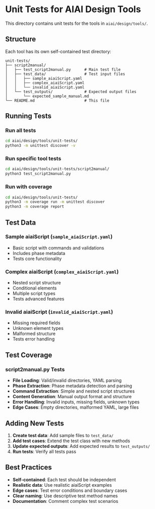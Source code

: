 # Unit Tests for AIAI Design Tools

This directory contains unit tests for the tools in `aiai/design/tools/`.

## Structure

Each tool has its own self-contained test directory:

```
unit-tests/
├── script2manual/
│   ├── test_script2manual.py      # Main test file
│   ├── test_data/                 # Test input files
│   │   ├── sample_aiaiScript.yaml
│   │   ├── complex_aiaiScript.yaml
│   │   └── invalid_aiaiScript.yaml
│   └── test_outputs/              # Expected output files
│       └── expected_sample_manual.md
└── README.md                      # This file
```

## Running Tests

### Run all tests
```bash
cd aiai/design/tools/unit-tests/
python3 -m unittest discover -v
```

### Run specific tool tests
```bash
cd aiai/design/tools/unit-tests/script2manual/
python3 test_script2manual.py
```

### Run with coverage
```bash
cd aiai/design/tools/unit-tests/
python3 -m coverage run -m unittest discover
python3 -m coverage report
```

## Test Data

### Sample aiaiScript (`sample_aiaiScript.yaml`)
- Basic script with commands and validations
- Includes phase metadata
- Tests core functionality

### Complex aiaiScript (`complex_aiaiScript.yaml`)
- Nested script structure
- Conditional elements
- Multiple script types
- Tests advanced features

### Invalid aiaiScript (`invalid_aiaiScript.yaml`)
- Missing required fields
- Unknown element types
- Malformed structure
- Tests error handling

## Test Coverage

### script2manual.py Tests
- **File Loading**: Valid/invalid directories, YAML parsing
- **Phase Extraction**: Phase metadata detection and parsing
- **Command Extraction**: Simple and nested script structures
- **Content Generation**: Manual output format and structure
- **Error Handling**: Invalid inputs, missing fields, unknown types
- **Edge Cases**: Empty directories, malformed YAML, large files

## Adding New Tests

1. **Create test data**: Add sample files to `test_data/`
2. **Add test cases**: Extend the test class with new methods
3. **Update expected outputs**: Add expected results to `test_outputs/`
4. **Run tests**: Verify all tests pass

## Best Practices

- **Self-contained**: Each test should be independent
- **Realistic data**: Use realistic aiaiScript examples
- **Edge cases**: Test error conditions and boundary cases
- **Clear naming**: Use descriptive test method names
- **Documentation**: Comment complex test scenarios 